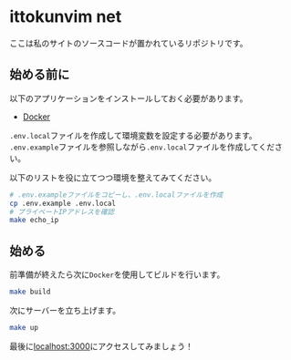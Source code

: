 # ittokunvim net

ここは私のサイトのソースコードが置かれているリポジトリです。

## 始める前に

以下のアプリケーションをインストールしておく必要があります。

- [Docker](https://www.docker.com/)

`.env.local`ファイルを作成して環境変数を設定する必要があります。
`.env.example`ファイルを参照しながら`.env.local`ファイルを作成してください。

以下のリストを役に立てつつ環境を整えてみてください。

```bash
# .env.exampleファイルをコピーし、.env.localファイルを作成
cp .env.example .env.local
# プライベートIPアドレスを確認
make echo_ip
```

## 始める

前準備が終えたら次に`Docker`を使用してビルドを行います。

```bash
make build
```

次にサーバーを立ち上げます。

```bash
make up
```

最後に[localhost:3000](http://localhost:3000)にアクセスしてみましょう！
